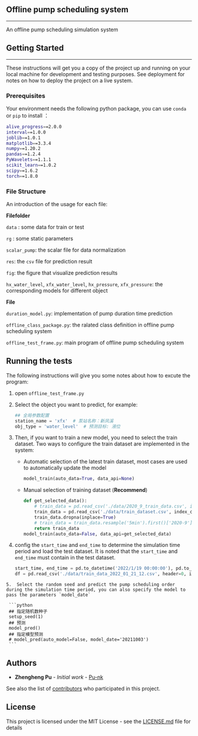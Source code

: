 ## Offline pump scheduling system

------

An offline pump scheduling simulation system 

## Getting Started

----

These instructions will get you a copy of the project up and running on your local machine for development and testing purposes. See deployment for notes on how to deploy the project on a live system.

### Prerequisites

Your environment needs the following python package, you can use `conda` or `pip` to install ：

```bash
alive_progress==2.0.0
interval==1.0.0
joblib==1.0.1
matplotlib==3.3.4
numpy==1.20.2
pandas==1.2.4
PyWavelets==1.1.1
scikit_learn==1.0.2
scipy==1.6.2
torch==1.8.0
```

### File Structure

An introduction of the usage for each file:

**Filefolder**

`data` : some data for train or test

`rg` :  some static parameters

`scalar_pump`:  the scalar file for data normalization 

`res`: the `csv` file for prediction result

`fig`: the figure that visualize prediction results

`hx_water_level`, `xfx_water_level`, `hx_pressure`, `xfx_pressure`: the corresponding models for different  object

**File**

`duration_model.py`: implementation of pump duration time prediction

`offline_class_package.py`: the ralated class definition in offline pump scheduling system

`offline_test_frame.py`: main program of offline  pump scheduling system

## Running the tests

The following instructions will give you some notes about how to excute the program:

1. open `offline_test_frame.py`

2. Select  the object you want to predict, for example:

   ```python
   ## 全局参数配置
   station_name = 'xfx'  # 泵站名称：新凤溪
   obj_type = 'water_level'  # 预测目标: 液位
   ```
3. Then, if you want to train a new model, you need to select the train dataset. Two ways to configure the train dataset are implemented in the system:

   - Automatic selection of the latest train dataset, most cases are used to automatically update the model

     ```python
     model_train(auto_data=True, data_api=None)
     ```

   - Manual selection of training dataset (**Recommend**)	

     ```python
     def get_selected_data():
         # train_data = pd.read_csv('./data/2020_9_train_data.csv', index_col='datetime', parse_dates=True)
         train_data = pd.read_csv('./data/train_dataset.csv', index_col='datetime', parse_dates=True)
         train_data.dropna(inplace=True)
         # train_data = train_data.resample('5min').first()['2020-9']
         return train_data
     model_train(auto_data=False, data_api=get_selected_data)
     ```

 4.   config the `start_time` and `end_time` to determine the simulation time period and load the test dataset. It is noted that the `start_time` and `end_time` must contain in the test dataset.

      ```python
      start_time, end_time = pd.to_datetime('2022/1/19 00:00:00'), pd.to_datetime('2022/1/20 23:55:00')  # 模拟时段设置
      df = pd.read_csv('./data/train_data_2022_01_21_12.csv', header=0, index_col='datetime', parse_dates=True)
      ```

	5.  Select the random seed and predict the pump scheduling order during the simulation time period, you can also specify the model to pass the parameters `model_date`

     ```python
     ## 指定随机数种子
     setup_seed(1)
     ## 预测
     model_pred()
     ## 指定模型预测
     # model_pred(auto_model=False, model_date='20211003')
     ```

     

## Authors

- **Zhengheng Pu** - *Initial work* - [Pu-nk](https://github.com/Pu-nk)

See also the list of [contributors](https://github.com/your/project/contributors) who participated in this project.

## License

This project is licensed under the MIT License - see the [LICENSE.md](https://gist.github.com/PurpleBooth/LICENSE.md) file for details
